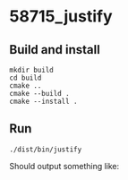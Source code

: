 # 58715_justify

## Build and install

```shell
mkdir build
cd build
cmake ..
cmake --build .
cmake --install .
```

## Run

```shell
./dist/bin/justify
```

Should output something like:

```text
```

